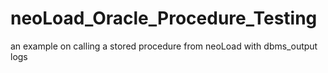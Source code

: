 # neoLoad_Oracle_Procedure_Testing
an example on calling a stored procedure from neoLoad with dbms_output logs
